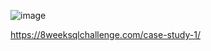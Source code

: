 
![image](https://github.com/bmachina001/Dannys-Diner/assets/103920296/31de62e9-1c15-4ea4-b4d5-024bcd8bd145)


https://8weeksqlchallenge.com/case-study-1/
